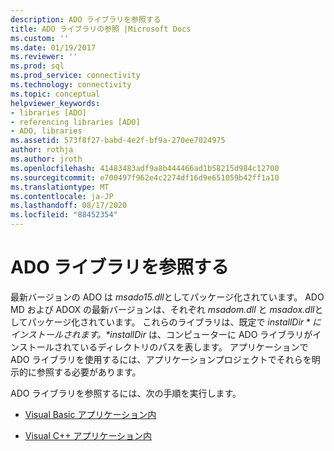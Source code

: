 ```yaml
---
description: ADO ライブラリを参照する
title: ADO ライブラリの参照 |Microsoft Docs
ms.custom: ''
ms.date: 01/19/2017
ms.reviewer: ''
ms.prod: sql
ms.prod_service: connectivity
ms.technology: connectivity
ms.topic: conceptual
helpviewer_keywords:
- libraries [ADO]
- referencing libraries [ADO]
- ADO, libraries
ms.assetid: 573f8f27-babd-4e2f-bf9a-270ee7024975
author: rothja
ms.author: jroth
ms.openlocfilehash: 41483483adf9a8b444466ad1b58215d984c12700
ms.sourcegitcommit: e700497f962e4c2274df16d9e651059b42ff1a10
ms.translationtype: MT
ms.contentlocale: ja-JP
ms.lasthandoff: 08/17/2020
ms.locfileid: "88452354"
---
```

# <a name="referencing-the-ado-libraries"></a>ADO ライブラリを参照する
最新バージョンの ADO は *msado15.dll*としてパッケージ化されています。 ADO MD および ADOX の最新バージョンは、それぞれ *msadom.dll* と *msadox.dll*としてパッケージ化されています。 これらのライブラリは、既定で *$installDir*にインストールされます。 *$installDir* は、コンピューターに ADO ライブラリがインストールされているディレクトリのパスを表します。 アプリケーションで ADO ライブラリを使用するには、アプリケーションプロジェクトでそれらを明示的に参照する必要があります。  
  
 ADO ライブラリを参照するには、次の手順を実行します。  
  
-   [Visual Basic アプリケーション内](../../ado/guide/referencing-the-ado-libraries-in-a-visual-basic-6-application.md)  
  
-   [Visual C++ アプリケーション内](../../ado/guide/referencing-the-ado-libraries-in-a-visual-c-application.md)
